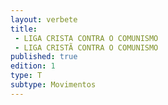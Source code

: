 ```yaml
---
layout: verbete
title:
 - LIGA CRISTA CONTRA O COMUNISMO
 - LIGA CRISTÃ CONTRA O COMUNISMO
published: true
edition: 1  
type: T
subtype: Movimentos
---
```


